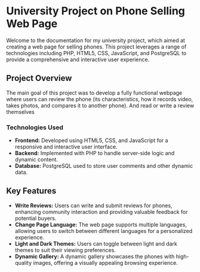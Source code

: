 <h1>University Project on Phone Selling Web Page</h1>
<p>Welcome to the documentation for my university project, which aimed at creating a web page for selling phones. This project leverages a range of technologies including PHP, HTML5, CSS, JavaScript, and PostgreSQL to provide a comprehensive and interactive user experience.</p>

<h2>Project Overview</h2>
<p>The main goal of this project was to develop a fully functional webpage where users can review the phone (its characteristics, how it records video, takes photos, and compares it to another phone). And read or write a review themselves</p>

<h3>Technologies Used</h3>
<ul>
        <li><strong>Frontend:</strong> Developed using HTML5, CSS, and JavaScript for a responsive and interactive user interface.</li>
        <li><strong>Backend:</strong> Implemented with PHP to handle server-side logic and dynamic content.</li>
        <li><strong>Database:</strong> PostgreSQL used to store user comments and other dynamic data.</li>
</ul>

<h2>Key Features</h2>
<ul>
        <li><strong>Write Reviews:</strong> Users can write and submit reviews for phones, enhancing community interaction and providing valuable feedback for potential buyers.</li>
        <li><strong>Change Page Language:</strong> The web page supports multiple languages, allowing users to switch between different languages for a personalized experience.</li>
        <li><strong>Light and Dark Themes:</strong> Users can toggle between light and dark themes to suit their viewing preferences.</li>
        <li><strong>Dynamic Gallery:</strong> A dynamic gallery showcases the phones with high-quality images, offering a visually appealing browsing experience.</li>
</ul>
